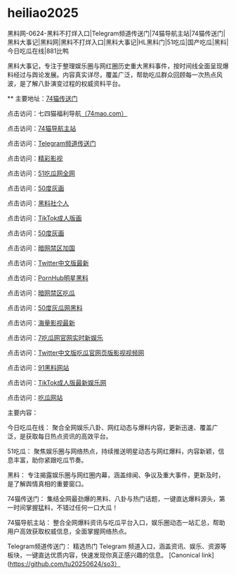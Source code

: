 # heiliao2025
黑料网-0624-黑料不打烊入口|Telegram频道传送门|74猫导航主站|74猫传送门|黑料大事记|黑料网|黑料不打烊入口|黑料大事记|HL黑料门|51吃瓜|国产吃瓜|黑料|今日吃瓜在线|881比鸭

黑料大事记，专注于整理娱乐圈与网红圈历史重大黑料事件，按时间线全面呈现爆料经过与舆论发展。内容真实详尽，覆盖广泛，帮助吃瓜群众回顾每一次热点风波，是了解八卦演变过程的权威资料平台。

** 主要地址：<a href="https://74mao.com/">74猫传送门</a>

点击访问：七四猫福利导航<a href="https://74mao.com/">（74mao.com）</a>

点击访问：<a href="https://74mao.com/">74猫导航主站</a>

点击访问：<a href="https://74mao.com/">Telegram频道传送门</a>

点击访问：<a href="https://hj-216.pages.dev/">精彩影视</a>

点击访问：<a href="https://hj-218.pages.dev/">51吃瓜网全网</a>

点击访问：<a href="https://hj-219.pages.dev/">50度灰画</a>

点击访问：<a href="https://hj-224.pages.dev/">黑料社个人</a>

点击访问：<a href="https://cg8-12.pages.dev/">TikTok成人版画</a>

点击访问：<a href="https://hj-143.pages.dev/">50度灰画</a>

点击访问：<a href="https://hj-145.pages.dev/">暗网禁区加国</a>

点击访问：<a href="https://hj-149.pages.dev/">Twitter中文版最新</a>

点击访问：<a href="https://chiguaqunzhongde.pages.dev/">PornHub明星黑料</a>

点击访问：<a href="https://hj-156.pages.dev/">暗网禁区吃瓜</a>

点击访问：<a href="https://hj-161.pages.dev/">50度灰瓜网黑料</a>

点击访问：<a href="https://hj-162.pages.dev/">海量影视最新</a>

点击访问：<a href="https://chiguaqunzhongde.pages.dev/">7吃瓜网官网实时新娱乐</a>

点击访问：<a href="https://hj-170.pages.dev/">Twitter中文版吃瓜官网页版影视视频网</a>

点击访问：<a href="https://hls-15.pages.dev/">91黑料网站</a>

点击访问：<a href="https://hls-17.pages.dev/">TikTok成人版最新娱乐网</a>

点击访问：<a href="https://91chiguazhongxin.pages.dev/">吃瓜网站</a>

主要内容：

今日吃瓜在线：
聚合全网娱乐八卦、网红动态与爆料内容，更新迅速、覆盖广泛，是获取每日热点资讯的高效平台。

51吃瓜：
聚焦娱乐圈与网络热点，持续推送明星动态与网红爆料，内容新颖，信息丰富，助你紧跟吃瓜节奏。

黑料：
专注揭露娱乐圈与网红圈内幕，涵盖绯闻、争议及重大事件，更新及时，是了解舆情真相的重要窗口。

74猫传送门：
集结全网最劲爆的黑料、八卦与热门话题，一键直达爆料源头，第一时间掌握猛料，不错过任何一口大瓜！

74猫导航主站：
整合全网爆料资讯与吃瓜平台入口，娱乐圈动态一站汇总，帮助用户高效获取权威信息，全面掌握网络热点。

Telegram频道传送门：
精选热门 Telegram 频道入口，涵盖资讯、娱乐、资源等板块，一键直达优质内容，快速发现你真正感兴趣的信息。
[Canonical link](https://github.com/tu20250624/so3）
